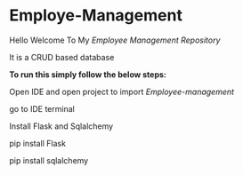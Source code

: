 # Employe-Management

Hello Welcome To My _Employee Management Repository_

It is a CRUD based database

**To run this simply follow the below steps:**

Open IDE and open project to import _Employee-management_

go to IDE terminal

Install Flask and Sqlalchemy

pip install Flask

pip install sqlalchemy
